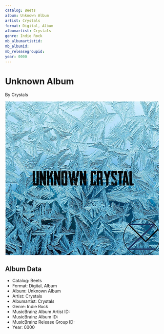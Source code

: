 ```yaml
---
catalog: Beets
album: Unknown Album
artist: Crystals
format: Digital, Album
albumartist: Crystals
genre: Indie Rock
mb_albumartistid: 
mb_albumid: 
mb_releasegroupid: 
year: 0000
---
```


# Unknown Album

By Crystals

![](../../assets/beetscovers/Crystals-Unknown_Album.jpg)

## Album Data

- Catalog: Beets
- Format: Digital, Album
- Album: Unknown Album
- Artist: Crystals
- Albumartist: Crystals
- Genre: Indie Rock
- MusicBrainz Album Artist ID: 
- MusicBrainz Album ID: 
- MusicBrainz Release Group ID: 
- Year: 0000

